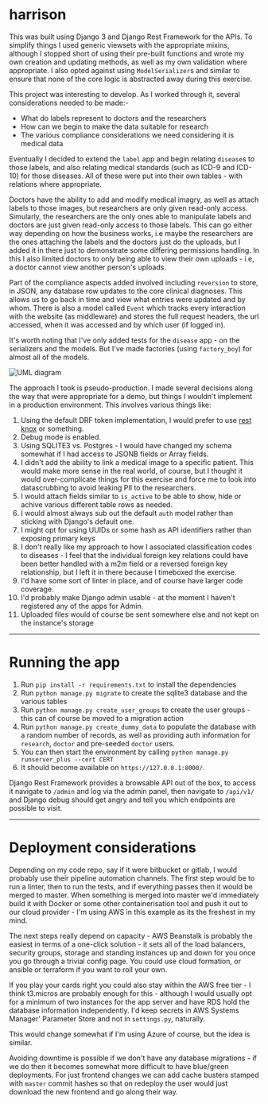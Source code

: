 # harrison

This was built using Django 3 and Django Rest Framework for the APIs. To simplify things I used generic viewsets with the appropriate mixins, although I stopped short of using their pre-built functions and wrote my own creation and updating methods, as well as my own validation where appropriate. I also opted against using `ModelSerializer`s and similar to ensure
that none of the core logic is abstracted away during this exercise.

This project was interesting to develop. As I worked through it, several considerations needed to be made:-

* What do labels represent to doctors and the researchers
* How can we begin to make the data suitable for research
* The various compliance considerations we need considering it is medical data

Eventually I decided to extend the `label` app and begin relating `disease`s to those labels, and also relating medical standards (such as ICD-9 and ICD-10) for those diseases. All of these were put into their own tables - with relations where appropriate.

Doctors have the ability to add and modify medical imagry, as well as attach labels to those images, but researchers are only given read-only access. Simularly, the researchers are the only ones able to manipulate labels and doctors are just given read-only access to those labels. This can go either way depending on how the business works, i.e maybe the researchers are the ones attaching the labels and the doctors just do the uploads, but I added it in there just to demonstrate some differing permissions handling. In this I also limited doctors to only being able to view their own uploads - i.e, a doctor cannot view another person's uploads.

Part of the compliance aspects added involved including `reversion` to store, in JSON, any database row updates to the core clinical diagnoses. This allows us to go back in time and view what entries were updated and by whom. There is also a model called `Event` which tracks every interaction with the website (as middleware) and stores the full request headers, the url accessed, when it was accessed and by which user (if logged in).

It's worth noting that I've only added tests for the `disease` app - on the serializers and the models. But I've made factories (using `factory_boy`) for almost all of the models.

![UML diagram](https://i.imgur.com/Tgnt3MN.png)

The approach I took is pseudo-production. I made several decisions along the way that were appropriate for a demo, but things
I wouldn't implement in a production environment. This involves various things like:

1. Using the default DRF token implementation, I would prefer to use [rest knox](https://github.com/James1345/django-rest-knox) or something.
2. Debug mode is enabled.
3. Using SQLITE3 vs. Postgres - I would have changed my schema somewhat if I had access to JSONB fields or Array fields.
4. I didn't add the ability to link a medical image to a specific patient. This would make more sense in the real world, of course, but I thought it would over-complicate things for this exercise and force me to look into datascrubbing to avoid leaking PII to the researchers.
5. I would attach fields similar to `is_active` to be able to show, hide or achive various different table rows as needed.
6. I would almost always sub out the default `auth` model rather than sticking with Django's default one.
7. I might opt for using UUIDs or some hash as API identifiers rather than exposing primary keys
8. I don't really like my approach to how I associated classification codes to diseases - I feel that the individual foreign key relations could have been better handled with a m2m field or a reversed foreign key relationship, but I left it in there because I timeboxed the exercise.
9. I'd have some sort of linter in place, and of course have larger code coverage.
10. I'd probably make Django admin usable - at the moment I haven't registered any of the apps for Admin.
11. Uploaded files would of course be sent somewhere else and not kept on the instance's storage

-----

# Running the app

1. Run `pip install -r requirements.txt` to install the dependencies
2. Run `python manage.py migrate` to create the sqlite3 database and the various tables
3. Run `python manage.py create_user_groups` to create the user groups - this can of course be moved to a migration action
4. Run `python manage.py create_dummy_data` to populate the database with a random number of records, as well as providing auth information for `research`, `doctor` and pre-seeded `doctor` users.
5. You can then start the environment by calling `python manage.py runserver_plus --cert CERT`
6. It should become available on `https://127.0.0.1:8000/`.

Django Rest Framework provides a browsable API out of the box, to access it navigate to `/admin` and log via the admin panel, then navigate to `/api/v1/` and Django debug should get angry and tell you which endpoints are possible to visit.

-----

# Deployment considerations

Depending on my code repo, say if it were bitbucket or gitlab, I would probably use their pipeline automation channels. The first step would be to run a linter, then to run the tests, and if everything passes then it would be merged to master. When something is merged into master we'd immediately build it with Docker or some other containerisation tool and push it out to our cloud provider - I'm using AWS in this example as its the freshest in my mind. 

The next steps really depend on capacity - AWS Beanstalk is probably the easiest in terms of a one-click solution - it sets all of the load balancers, security groups, storage and standing instances up and down for you once you go through a trivial config page. You could use cloud formation, or ansible or terraform if you want to roll your own. 

If you play your cards right you could also stay within the AWS free tier - I think t3.micros are probably enough for this - although I would usually opt for a minimum of two instances for the app server and have RDS hold the database information independently. I'd keep secrets in AWS Systems Manager' Parameter Store and not in `settings.py`, naturally. 

This would change somewhat if I'm using Azure of course, but the idea is similar.

Avoiding downtime is possible if we don't have any database migrations - if we do then it becomes somewhat more difficult to have blue/green deployments. For just frontend changes we can add cache busters stamped with `master` commit hashes so that on redeploy the user would just download the new frontend and go along their way.

